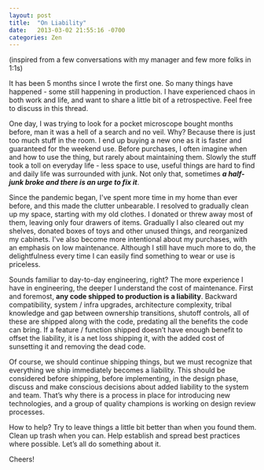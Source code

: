 ```yaml
---
layout: post
title:  "On Liability"
date:   2013-03-02 21:55:16 -0700
categories: Zen
---
```


(inspired from a few conversations with my manager and few more folks in 1:1s)

It has been 5 months since I wrote the first one. So many things have happened - some still happening in production. I have experienced chaos in both work and life, and want to share a little bit of a retrospective. Feel free to discuss in this thread.

One day, I was trying to look for a pocket microscope bought months before, man it was a hell of a search and no veil. Why? Because there is just too much stuff in the room. I end up buying a new one as it is faster and guaranteed for the weekend use. Before purchases, I often imagine when and how to use the thing, but rarely about maintaining them. Slowly the stuff took a toll on everyday life - less space to use, useful things are hard to find and daily life was surrounded with junk. Not only that, sometimes ***a half-junk broke and there is an urge to fix it***.

Since the pandemic began, I've spent more time in my home than ever before, and this made the clutter unbearable. I resolved to gradually clean up my space, starting with my old clothes. I donated or threw away most of them, leaving only four drawers of items. Gradually I also cleared out my shelves, donated boxes of toys and other unused things, and reorganized my cabinets. I've also become more intentional about my purchases, with an emphasis on low maintenance. Although I still have much more to do, the delightfulness every time I can easily find something to wear or use is priceless.

Sounds familiar to day-to-day engineering, right? The more experience I have in engineering, the deeper I understand the cost of maintenance. First and foremost, **any code shipped to production is a liability**. Backward compatibility, system / infra upgrades, architecture complexity, tribal knowledge and gap between ownership transitions, shutoff controls, all of these are shipped along with the code, predating all the benefits the code can bring. If a feature / function shipped doesn’t have enough benefit to offset the liability, it is a net loss shipping it, with the added cost of sunsetting it and removing the dead code.

Of course, we should continue shipping things, but we must recognize that everything we ship immediately becomes a liability. This should be considered before shipping, before implementing, in the design phase, discuss and make conscious decisions about added liability to the system and team. That’s why there is a process in place for introducing new technologies, and a group of quality champions is working on design review processes.

How to help? Try to leave things a little bit better than when you found them. Clean up trash when you can. Help establish and spread best practices where possible. Let’s all do something about it.

Cheers!

